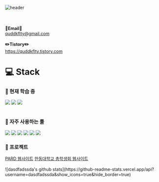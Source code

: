 ![header](https://capsule-render.vercel.app/api?type=wave&color=auto&height=300&section=header&text=박정규%&fontSize=90)
<br>
<br>
<br><br>
<Strong>📧Email📧</Strong><br>quddkflty@gmail.com<br>
<br>
<Strong>✏️Tistory✏️</Strong><br>https://quddkflty.tistory.com<br>

 
# 💻 Stack
<h3>🌱 현재 학습 중</h3>
<div style={display:flex}>
    <img src="https://img.shields.io/badge/Spring-6DB33F?style=for-the-badge&logo=Spring&logoColor=white">
 <img src="https://img.shields.io/badge/JAVA-007396?style=for-the-badge&logo=java&logoColor=white"> 
  <img src="https://img.shields.io/badge/AWS-232F3E?style=for-the-badge&logo=AWS&logoColor=white"> 
</div>
<br>
<h3>🌲 자주 사용하는 툴</h3>
<div style={display:flex}>
<img src="https://img.shields.io/badge/React-20232A?style=for-the-badge&logo=react&logoColor=61DAFB"/>
  <img src="https://img.shields.io/badge/Dart-0175C2?style=for-the-badge&logo=Dart&logoColor=white"/>
  <img src="https://img.shields.io/badge/Flutter-02569B?style=for-the-badge&logo=Flutter&logoColor=white"/>
     <img src="https://img.shields.io/badge/Figma-F24E1E?style=for-the-badge&logo=figma&logoColor=white"/>
    <img src="https://img.shields.io/badge/GitHub-100000?style=for-the-badge&logo=github&logoColor=white"/>
    <img src="https://img.shields.io/badge/firebase-ffca28?style=for-the-badge&logo=firebase&logoColor=black"/>

</div>
<h3>🚀 프로젝트</h3>
<a href="https://we-pard.com">PARD 웹사이트</a>
<a href="https://stu.handong.edu/">한동대학교 총학생회 웹사이트 </a>
<br>
<br>
![dasdfadssda's github stats](https://github-readme-stats.vercel.app/api?username=dasdfadssda&show_icons=true&hide_border=true)
